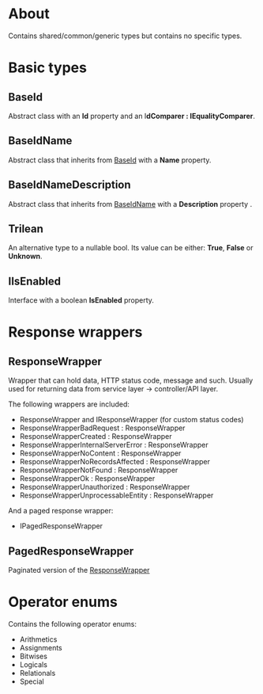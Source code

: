 # About

Contains shared/common/generic types but contains no specific types.

# Basic types

## BaseId

Abstract class with an **Id** property and an I**dComparer : IEqualityComparer<BaseId>**.

## BaseIdName

Abstract class that inherits from [BaseId](##BaseId) with a **Name** property.

## BaseIdNameDescription

Abstract class that inherits from [BaseIdName](##BaseIdName) with a **Description** property .

## Trilean

An alternative type to a nullable bool. Its value can be either: **True**, **False** or **Unknown**.

## IIsEnabled

Interface with a boolean **IsEnabled** property.

# Response wrappers

## ResponseWrapper

Wrapper that can hold data, HTTP status code, message and such. Usually used for returning data from service layer &rarr; controller/API layer.

The following wrappers are included:

- ResponseWrapper and IResponseWrapper (for custom status codes)
- ResponseWrapperBadRequest : ResponseWrapper 
- ResponseWrapperCreated : ResponseWrapper 
- ResponseWrapperInternalServerError : ResponseWrapper 
- ResponseWrapperNoContent : ResponseWrapper 
- ResponseWrapperNoRecordsAffected : ResponseWrapper 
- ResponseWrapperNotFound : ResponseWrapper 
- ResponseWrapperOk : ResponseWrapper 
- ResponseWrapperUnauthorized : ResponseWrapper 
- ResponseWrapperUnprocessableEntity : ResponseWrapper 

And a paged response wrapper:

- IPagedResponseWrapper




## PagedResponseWrapper

Paginated version of the [ResponseWrapper](##ResponseWrapper)

# Operator enums

Contains the following operator enums:

- Arithmetics
- Assignments
- Bitwises
- Logicals
- Relationals
- Special